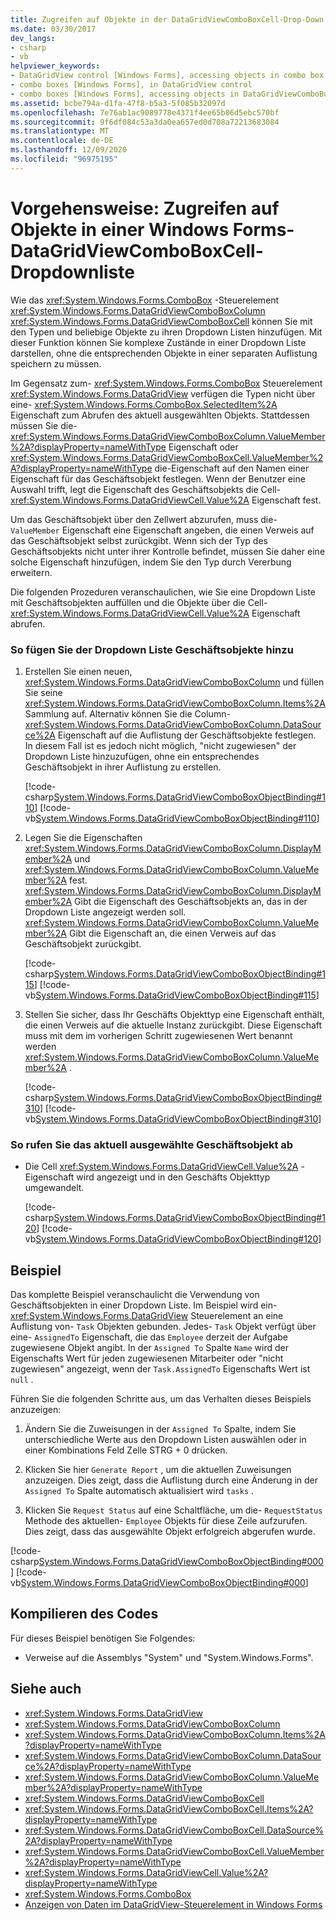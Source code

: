 ```yaml
---
title: Zugreifen auf Objekte in der DataGridViewComboBoxCell-Drop-Down Liste
ms.date: 03/30/2017
dev_langs:
- csharp
- vb
helpviewer_keywords:
- DataGridView control [Windows Forms], accessing objects in combo box cells
- combo boxes [Windows Forms], in DataGridView control
- combo boxes [Windows Forms], accessing objects in DataGridViewComboBoxCell drop-down lists
ms.assetid: bcbe794a-d1fa-47f8-b5a3-5f085b32097d
ms.openlocfilehash: 7e76ab1ac9089778e4371f4ee65b06d5ebc570bf
ms.sourcegitcommit: 9f6df084c53a3da0ea657ed0d708a72213683084
ms.translationtype: MT
ms.contentlocale: de-DE
ms.lasthandoff: 12/09/2020
ms.locfileid: "96975195"
---
```

# <a name="how-to-access-objects-in-a-windows-forms-datagridviewcomboboxcell-drop-down-list"></a>Vorgehensweise: Zugreifen auf Objekte in einer Windows Forms-DataGridViewComboBoxCell-Dropdownliste
Wie das <xref:System.Windows.Forms.ComboBox> -Steuerelement <xref:System.Windows.Forms.DataGridViewComboBoxColumn> <xref:System.Windows.Forms.DataGridViewComboBoxCell> können Sie mit den Typen und beliebige Objekte zu ihren Dropdown Listen hinzufügen. Mit dieser Funktion können Sie komplexe Zustände in einer Dropdown Liste darstellen, ohne die entsprechenden Objekte in einer separaten Auflistung speichern zu müssen.  
  
 Im Gegensatz zum- <xref:System.Windows.Forms.ComboBox> Steuerelement <xref:System.Windows.Forms.DataGridView> verfügen die Typen nicht über eine- <xref:System.Windows.Forms.ComboBox.SelectedItem%2A> Eigenschaft zum Abrufen des aktuell ausgewählten Objekts. Stattdessen müssen Sie die- <xref:System.Windows.Forms.DataGridViewComboBoxColumn.ValueMember%2A?displayProperty=nameWithType> Eigenschaft oder <xref:System.Windows.Forms.DataGridViewComboBoxCell.ValueMember%2A?displayProperty=nameWithType> die-Eigenschaft auf den Namen einer Eigenschaft für das Geschäftsobjekt festlegen. Wenn der Benutzer eine Auswahl trifft, legt die Eigenschaft des Geschäftsobjekts die Cell- <xref:System.Windows.Forms.DataGridViewCell.Value%2A> Eigenschaft fest.  
  
 Um das Geschäftsobjekt über den Zellwert abzurufen, muss die- `ValueMember` Eigenschaft eine Eigenschaft angeben, die einen Verweis auf das Geschäftsobjekt selbst zurückgibt. Wenn sich der Typ des Geschäftsobjekts nicht unter ihrer Kontrolle befindet, müssen Sie daher eine solche Eigenschaft hinzufügen, indem Sie den Typ durch Vererbung erweitern.  
  
 Die folgenden Prozeduren veranschaulichen, wie Sie eine Dropdown Liste mit Geschäftsobjekten auffüllen und die Objekte über die Cell- <xref:System.Windows.Forms.DataGridViewCell.Value%2A> Eigenschaft abrufen.  
  
### <a name="to-add-business-objects-to-the-drop-down-list"></a>So fügen Sie der Dropdown Liste Geschäftsobjekte hinzu  
  
1. Erstellen Sie einen neuen, <xref:System.Windows.Forms.DataGridViewComboBoxColumn> und füllen Sie seine <xref:System.Windows.Forms.DataGridViewComboBoxColumn.Items%2A> Sammlung auf. Alternativ können Sie die Column- <xref:System.Windows.Forms.DataGridViewComboBoxColumn.DataSource%2A> Eigenschaft auf die Auflistung der Geschäftsobjekte festlegen. In diesem Fall ist es jedoch nicht möglich, "nicht zugewiesen" der Dropdown Liste hinzuzufügen, ohne ein entsprechendes Geschäftsobjekt in ihrer Auflistung zu erstellen.  
  
     [!code-csharp[System.Windows.Forms.DataGridViewComboBoxObjectBinding#110](~/samples/snippets/csharp/VS_Snippets_Winforms/System.Windows.Forms.DataGridViewComboBoxObjectBinding/CS/form1.cs#110)]
     [!code-vb[System.Windows.Forms.DataGridViewComboBoxObjectBinding#110](~/samples/snippets/visualbasic/VS_Snippets_Winforms/System.Windows.Forms.DataGridViewComboBoxObjectBinding/vb/form1.vb#110)]  
  
2. Legen Sie die Eigenschaften <xref:System.Windows.Forms.DataGridViewComboBoxColumn.DisplayMember%2A> und <xref:System.Windows.Forms.DataGridViewComboBoxColumn.ValueMember%2A> fest. <xref:System.Windows.Forms.DataGridViewComboBoxColumn.DisplayMember%2A> Gibt die Eigenschaft des Geschäftsobjekts an, das in der Dropdown Liste angezeigt werden soll. <xref:System.Windows.Forms.DataGridViewComboBoxColumn.ValueMember%2A> Gibt die Eigenschaft an, die einen Verweis auf das Geschäftsobjekt zurückgibt.  
  
     [!code-csharp[System.Windows.Forms.DataGridViewComboBoxObjectBinding#115](~/samples/snippets/csharp/VS_Snippets_Winforms/System.Windows.Forms.DataGridViewComboBoxObjectBinding/CS/form1.cs#115)]
     [!code-vb[System.Windows.Forms.DataGridViewComboBoxObjectBinding#115](~/samples/snippets/visualbasic/VS_Snippets_Winforms/System.Windows.Forms.DataGridViewComboBoxObjectBinding/vb/form1.vb#115)]  
  
3. Stellen Sie sicher, dass Ihr Geschäfts Objekttyp eine Eigenschaft enthält, die einen Verweis auf die aktuelle Instanz zurückgibt. Diese Eigenschaft muss mit dem im vorherigen Schritt zugewiesenen Wert benannt werden <xref:System.Windows.Forms.DataGridViewComboBoxColumn.ValueMember%2A> .  
  
     [!code-csharp[System.Windows.Forms.DataGridViewComboBoxObjectBinding#310](~/samples/snippets/csharp/VS_Snippets_Winforms/System.Windows.Forms.DataGridViewComboBoxObjectBinding/CS/form1.cs#310)]
     [!code-vb[System.Windows.Forms.DataGridViewComboBoxObjectBinding#310](~/samples/snippets/visualbasic/VS_Snippets_Winforms/System.Windows.Forms.DataGridViewComboBoxObjectBinding/vb/form1.vb#310)]  
  
### <a name="to-retrieve-the-currently-selected-business-object"></a>So rufen Sie das aktuell ausgewählte Geschäftsobjekt ab  
  
- Die Cell <xref:System.Windows.Forms.DataGridViewCell.Value%2A> -Eigenschaft wird angezeigt und in den Geschäfts Objekttyp umgewandelt.  
  
     [!code-csharp[System.Windows.Forms.DataGridViewComboBoxObjectBinding#120](~/samples/snippets/csharp/VS_Snippets_Winforms/System.Windows.Forms.DataGridViewComboBoxObjectBinding/CS/form1.cs#120)]
     [!code-vb[System.Windows.Forms.DataGridViewComboBoxObjectBinding#120](~/samples/snippets/visualbasic/VS_Snippets_Winforms/System.Windows.Forms.DataGridViewComboBoxObjectBinding/vb/form1.vb#120)]  
  
## <a name="example"></a>Beispiel  
 Das komplette Beispiel veranschaulicht die Verwendung von Geschäftsobjekten in einer Dropdown Liste. Im Beispiel wird ein- <xref:System.Windows.Forms.DataGridView> Steuerelement an eine Auflistung von- `Task` Objekten gebunden. Jedes- `Task` Objekt verfügt über eine- `AssignedTo` Eigenschaft, die das `Employee` derzeit der Aufgabe zugewiesene Objekt angibt. In der `Assigned To` Spalte `Name` wird der Eigenschafts Wert für jeden zugewiesenen Mitarbeiter oder "nicht zugewiesen" angezeigt, wenn der `Task.AssignedTo` Eigenschafts Wert ist `null` .  
  
 Führen Sie die folgenden Schritte aus, um das Verhalten dieses Beispiels anzuzeigen:  
  
1. Ändern Sie die Zuweisungen in der `Assigned To` Spalte, indem Sie unterschiedliche Werte aus den Dropdown Listen auswählen oder in einer Kombinations Feld Zelle STRG + 0 drücken.  
  
2. Klicken Sie hier `Generate Report` , um die aktuellen Zuweisungen anzuzeigen. Dies zeigt, dass die Auflistung durch eine Änderung in der `Assigned To` Spalte automatisch aktualisiert wird `tasks` .  
  
3. Klicken Sie `Request Status` auf eine Schaltfläche, um die- `RequestStatus` Methode des aktuellen- `Employee` Objekts für diese Zeile aufzurufen. Dies zeigt, dass das ausgewählte Objekt erfolgreich abgerufen wurde.  
  
 [!code-csharp[System.Windows.Forms.DataGridViewComboBoxObjectBinding#000](~/samples/snippets/csharp/VS_Snippets_Winforms/System.Windows.Forms.DataGridViewComboBoxObjectBinding/CS/form1.cs#000)]
 [!code-vb[System.Windows.Forms.DataGridViewComboBoxObjectBinding#000](~/samples/snippets/visualbasic/VS_Snippets_Winforms/System.Windows.Forms.DataGridViewComboBoxObjectBinding/vb/form1.vb#000)]  
  
## <a name="compiling-the-code"></a>Kompilieren des Codes  
 Für dieses Beispiel benötigen Sie Folgendes:  
  
- Verweise auf die Assemblys "System" und "System.Windows.Forms".  
  
## <a name="see-also"></a>Siehe auch

- <xref:System.Windows.Forms.DataGridView>
- <xref:System.Windows.Forms.DataGridViewComboBoxColumn>
- <xref:System.Windows.Forms.DataGridViewComboBoxColumn.Items%2A?displayProperty=nameWithType>
- <xref:System.Windows.Forms.DataGridViewComboBoxColumn.DataSource%2A?displayProperty=nameWithType>
- <xref:System.Windows.Forms.DataGridViewComboBoxColumn.ValueMember%2A?displayProperty=nameWithType>
- <xref:System.Windows.Forms.DataGridViewComboBoxCell>
- <xref:System.Windows.Forms.DataGridViewComboBoxCell.Items%2A?displayProperty=nameWithType>
- <xref:System.Windows.Forms.DataGridViewComboBoxCell.DataSource%2A?displayProperty=nameWithType>
- <xref:System.Windows.Forms.DataGridViewComboBoxCell.ValueMember%2A?displayProperty=nameWithType>
- <xref:System.Windows.Forms.DataGridViewCell.Value%2A?displayProperty=nameWithType>
- <xref:System.Windows.Forms.ComboBox>
- [Anzeigen von Daten im DataGridView-Steuerelement in Windows Forms](displaying-data-in-the-windows-forms-datagridview-control.md)
